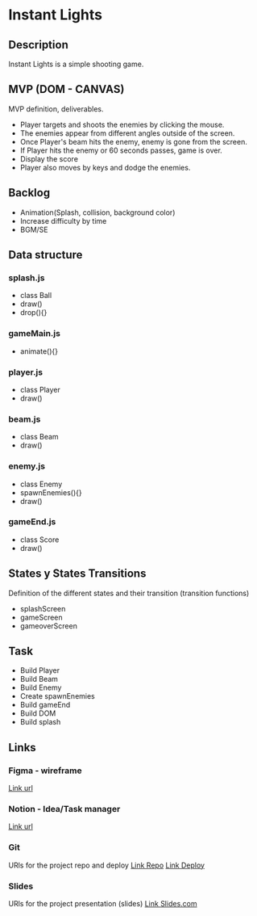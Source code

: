 # Instant Lights

## Description
Instant Lights is a simple shooting game. 


## MVP (DOM - CANVAS)
MVP definition, deliverables.

- Player targets and shoots the enemies by clicking the mouse.
- The enemies appear from different angles outside of the screen.
- Once Player's beam hits the enemy, enemy is gone from the screen.
- If Player hits the enemy or 60 seconds passes, game is over.
- Display the score
- Player also moves by keys and dodge the enemies.

## Backlog
- Animation(Splash, collision, background color)
- Increase difficulty by time
- BGM/SE


## Data structure

### splash.js
- class Ball
- draw()
- drop(){}


### gameMain.js
- animate(){}


### player.js
- class Player
- draw()

### beam.js
- class Beam
- draw()

### enemy.js
- class Enemy
- spawnEnemies(){}
- draw()


### gameEnd.js
- class Score
- draw()


## States y States Transitions
Definition of the different states and their transition (transition functions)

- splashScreen
- gameScreen
- gameoverScreen



## Task
- Build Player
- Build Beam
- Build Enemy
- Create spawnEnemies
- Build gameEnd
- Build DOM
- Build splash


## Links


### Figma - wireframe
[Link url](https://www.figma.com/file/529k1tASOu7VO1RUfxclgo/M1-Project-Instant-lights?node-id=2%3A3)


### Notion - Idea/Task manager
[Link url](https://www.notion.so/M1-Project-Instant-Lights-da80a43dbe1e416e9e91013187095c60)


### Git
URls for the project repo and deploy
[Link Repo](https://github.com/sumi0820/instant-lights)
[Link Deploy](http://github.com)


### Slides
URls for the project presentation (slides)
[Link Slides.com](https://docs.google.com/presentation/d/1aeFPQgqq2rr4jJnX84WPE8iizxGGMHAolKzK1uwA9Io/edit?usp=sharing)